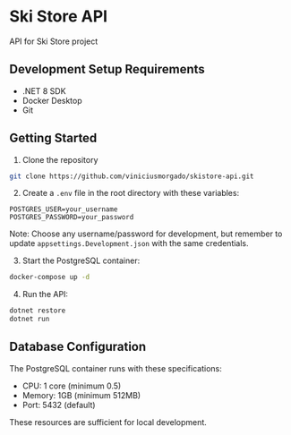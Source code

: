# Ski Store API
API for Ski Store project

## Development Setup Requirements
- .NET 8 SDK
- Docker Desktop
- Git

## Getting Started

1. Clone the repository
```bash
git clone https://github.com/viniciusmorgado/skistore-api.git
```

2. Create a `.env` file in the root directory with these variables:
```
POSTGRES_USER=your_username
POSTGRES_PASSWORD=your_password
```
Note: Choose any username/password for development, but remember to update `appsettings.Development.json` with the same credentials.

3. Start the PostgreSQL container:
```bash
docker-compose up -d
```

4. Run the API:
```bash
dotnet restore
dotnet run
```

## Database Configuration

The PostgreSQL container runs with these specifications:
- CPU: 1 core (minimum 0.5)
- Memory: 1GB (minimum 512MB)
- Port: 5432 (default)

These resources are sufficient for local development.
